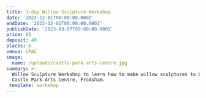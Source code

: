 ```yaml
---
title: 1-day Willow Sculpture Workshop
date: '2023-12-01T00:00:00.000Z'
endDate: '2023-12-01T00:00:00.000Z'
publishDate: '2023-03-07T00:00:00.000Z'
price: 85
deposit: 40
places: 6
venue: CPAC
image:
  name: /uploads/castle-park-arts-centre.jpg
summary: >-
  Willow Sculpture Workshop to learn how to make willow sculptures to be held at
  Castle Park Arts Centre, Frodsham.
_template: workshop
---
```


